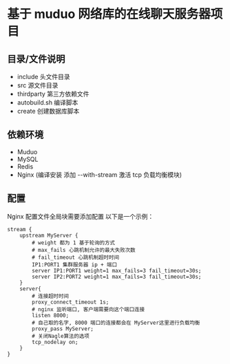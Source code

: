# 基于 muduo 网络库的在线聊天服务器项目

## 目录/文件说明

- include 头文件目录
- src 源文件目录
- thirdparty 第三方依赖文件
- autobuild.sh 编译脚本
- create 创建数据库脚本

## 依赖环境 

- Muduo
- MySQL
- Redis
- Nginx (编译安装 添加 --with-stream 激活 tcp 负载均衡模块)

## 配置

Nginx 配置文件全局块需要添加配置
以下是一个示例：

```nginx
stream {
    upstream MyServer {
        # weight 都为 1 基于轮询的方式
        # max_fails 心跳机制允许的最大失败次数
        # fail_timeout 心跳机制超时时间
        IP1:PORT1 集群服务器 ip + 端口
        server IP1:PORT1 weight=1 max_fails=3 fail_timeout=30s;
        server IP2:PORT2 weight=1 max_fails=3 fail_timeout=30s;
    }
    server{
        # 连接超时时间
        proxy_connect_timeout 1s;
        # nginx 监听端口, 客户端需要向这个端口连接
        listen 8000;
        # 自己取的名字, 8000 端口的连接都会在 MyServer这里进行负载均衡
        proxy_pass MyServer;
        # 关闭Nagle算法的选项
        tcp_nodelay on;
    }
}

```